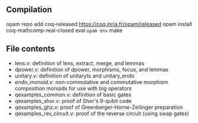 ## Compilation

opam repo add coq-released https://coq.inria.fr/opam/released
opam install coq-mathcomp-real-closed
eval `opam env`
make

## File contents

* lens.v: definition of lens, extract, merge, and lemmas
* dpower.v: definition of dpower, morphisms, focus, and lemmas
* unitary.v: definition of unitaryts and unitary_endo
* endo_monoid.v: non-commutative and commutative morphism composition monoids
  for use with big operators
* qexamples_common.v: definition of basic gates
* qexamples_shor.v: proof of Shor's 9-qubit code
* qexamples_ghz.v: proof of Greenberger-Horne-Zeilinger preparation
* qexamples_rev_circuit.v: proof of the reverse circuit (using swap gates)
